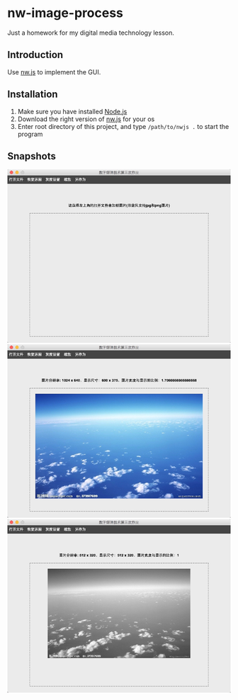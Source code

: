 # nw-image-process

Just a homework for my digital media technology lesson.

## Introduction

Use [nw.js](http://nwjs.io/) to implement the GUI.

## Installation

1. Make sure you have installed [Node.js](http://nodejs.org/)
2. Download the right version of [nw.js](http://nwjs.io) for your os
3. Enter root directory of this project, and type `/path/to/nwjs .` to start the program

## Snapshots

![home](https://raw.githubusercontent.com/bossonchan/nw-image-process/master/snapshots/home.png)
![openfile](https://raw.githubusercontent.com/bossonchan/nw-image-process/master/snapshots/openfile.png)
![result](https://raw.githubusercontent.com/bossonchan/nw-image-process/master/snapshots/result.png)
